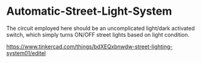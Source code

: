 # Automatic-Street-Light-System
The circuit employed here should be an uncomplicated light/dark activated switch, which simply turns ON/OFF street lights based on light condition.


https://www.tinkercad.com/things/bdXEQxbnwdw-street-lighting-system01/editel

